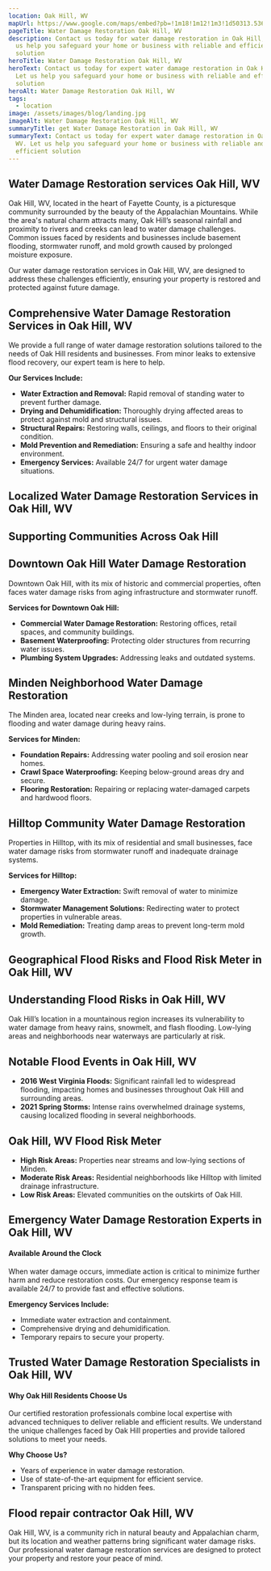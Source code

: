 ```yaml
---
location: Oak Hill, WV
mapUrl: https://www.google.com/maps/embed?pb=!1m18!1m12!1m3!1d50313.53687918492!2d-81.19475294518121!3d37.98655528453007!2m3!1f0!2f0!3f0!3m2!1i1024!2i768!4f13.1!3m3!1m2!1s0x884ebfe237d3e589%3A0xb15001ad38dec66a!2sOak%20Hill%2C%20WV!5e0!3m2!1sen!2sus!4v1735842253854!5m2!1sen!2sus
pageTitle: Water Damage Restoration Oak Hill, WV
description: Contact us today for water damage restoration in Oak Hill, WV. Let
  us help you safeguard your home or business with reliable and efficient
  solution
heroTitle: Water Damage Restoration Oak Hill, WV
heroText: Contact us today for expert water damage restoration in Oak Hill, WV.
  Let us help you safeguard your home or business with reliable and efficient
  solution
heroAlt: Water Damage Restoration Oak Hill, WV
tags:
  - location
image: /assets/images/blog/landing.jpg
imageAlt: Water Damage Restoration Oak Hill, WV
summaryTitle: get Water Damage Restoration in Oak Hill, WV
summaryText: Contact us today for expert water damage restoration in Oak Hill,
  WV. Let us help you safeguard your home or business with reliable and
  efficient solution
---
```

## Water Damage Restoration services Oak Hill, WV

Oak Hill, WV, located in the heart of Fayette County, is a picturesque community surrounded by the beauty of the Appalachian Mountains. While the area's natural charm attracts many, Oak Hill’s seasonal rainfall and proximity to rivers and creeks can lead to water damage challenges. Common issues faced by residents and businesses include basement flooding, stormwater runoff, and mold growth caused by prolonged moisture exposure.

Our water damage restoration services in Oak Hill, WV, are designed to address these challenges efficiently, ensuring your property is restored and protected against future damage.

## Comprehensive Water Damage Restoration Services in Oak Hill, WV

We provide a full range of water damage restoration solutions tailored to the needs of Oak Hill residents and businesses. From minor leaks to extensive flood recovery, our expert team is here to help.

**Our Services Include:**

* **Water Extraction and Removal:** Rapid removal of standing water to prevent further damage.
* **Drying and Dehumidification:** Thoroughly drying affected areas to protect against mold and structural issues.
* **Structural Repairs:** Restoring walls, ceilings, and floors to their original condition.
* **Mold Prevention and Remediation:** Ensuring a safe and healthy indoor environment.
* **Emergency Services:** Available 24/7 for urgent water damage situations.

## Localized Water Damage Restoration Services in Oak Hill, WV

## Supporting Communities Across Oak Hill

## Downtown Oak Hill Water Damage Restoration

Downtown Oak Hill, with its mix of historic and commercial properties, often faces water damage risks from aging infrastructure and stormwater runoff.

**Services for Downtown Oak Hill:**

* **Commercial Water Damage Restoration:** Restoring offices, retail spaces, and community buildings.
* **Basement Waterproofing:** Protecting older structures from recurring water issues.
* **Plumbing System Upgrades:** Addressing leaks and outdated systems.

## Minden Neighborhood Water Damage Restoration

The Minden area, located near creeks and low-lying terrain, is prone to flooding and water damage during heavy rains.

**Services for Minden:**

* **Foundation Repairs:** Addressing water pooling and soil erosion near homes.
* **Crawl Space Waterproofing:** Keeping below-ground areas dry and secure.
* **Flooring Restoration:** Repairing or replacing water-damaged carpets and hardwood floors.

## Hilltop Community Water Damage Restoration

Properties in Hilltop, with its mix of residential and small businesses, face water damage risks from stormwater runoff and inadequate drainage systems.

**Services for Hilltop:**

* **Emergency Water Extraction:** Swift removal of water to minimize damage.
* **Stormwater Management Solutions:** Redirecting water to protect properties in vulnerable areas.
* **Mold Remediation:** Treating damp areas to prevent long-term mold growth.

## Geographical Flood Risks and Flood Risk Meter in Oak Hill, WV

## Understanding Flood Risks in Oak Hill, WV

Oak Hill’s location in a mountainous region increases its vulnerability to water damage from heavy rains, snowmelt, and flash flooding. Low-lying areas and neighborhoods near waterways are particularly at risk.

## Notable Flood Events in Oak Hill, WV

* **2016 West Virginia Floods:** Significant rainfall led to widespread flooding, impacting homes and businesses throughout Oak Hill and surrounding areas.
* **2021 Spring Storms:** Intense rains overwhelmed drainage systems, causing localized flooding in several neighborhoods.

## Oak Hill, WV Flood Risk Meter

* **High Risk Areas:** Properties near streams and low-lying sections of Minden.
* **Moderate Risk Areas:** Residential neighborhoods like Hilltop with limited drainage infrastructure.
* **Low Risk Areas:** Elevated communities on the outskirts of Oak Hill.

## Emergency Water Damage Restoration Experts in Oak Hill, WV

#### Available Around the Clock

When water damage occurs, immediate action is critical to minimize further harm and reduce restoration costs. Our emergency response team is available 24/7 to provide fast and effective solutions.

**Emergency Services Include:**

* Immediate water extraction and containment.
* Comprehensive drying and dehumidification.
* Temporary repairs to secure your property.

## Trusted Water Damage Restoration Specialists in Oak Hill, WV

#### Why Oak Hill Residents Choose Us

Our certified restoration professionals combine local expertise with advanced techniques to deliver reliable and efficient results. We understand the unique challenges faced by Oak Hill properties and provide tailored solutions to meet your needs.

**Why Choose Us?**

* Years of experience in water damage restoration.
* Use of state-of-the-art equipment for efficient service.
* Transparent pricing with no hidden fees.

## Flood repair contractor Oak Hill, WV

Oak Hill, WV, is a community rich in natural beauty and Appalachian charm, but its location and weather patterns bring significant water damage risks. Our professional water damage restoration services are designed to protect your property and restore your peace of mind.

